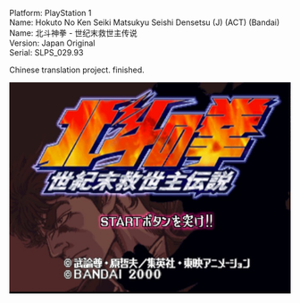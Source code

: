 Platform: PlayStation 1  
Name: Hokuto No Ken Seiki Matsukyu Seishi Densetsu (J) (ACT) (Bandai)  
Name: 北斗神拳 - 世纪末救世主传说  
Version: Japan Original  
Serial: SLPS_029.93  

Chinese translation project. finished.
  
  
![](https://github.com/jywjyw/beidou-translation/blob/master/raw/capture.jpg?raw=true)

